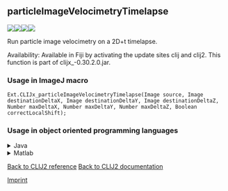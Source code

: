 ## particleImageVelocimetryTimelapse
<img src="images/mini_empty_logo.png"/><img src="images/mini_empty_logo.png"/><img src="images/mini_clijx_logo.png"/><img src="images/mini_empty_logo.png"/>

Run particle image velocimetry on a 2D+t timelapse.

Availability: Available in Fiji by activating the update sites clij and clij2.
This function is part of clijx_-0.30.2.0.jar.

### Usage in ImageJ macro
```
Ext.CLIJx_particleImageVelocimetryTimelapse(Image source, Image destinationDeltaX, Image destinationDeltaY, Image destinationDeltaZ, Number maxDeltaX, Number maxDeltaY, Number maxDeltaZ, Boolean correctLocalShift);
```


### Usage in object oriented programming languages



<details>

<summary>
Java
</summary>
<pre class="highlight">// init CLIJ and GPU
import net.haesleinhuepf.clijx.CLIJx;
import net.haesleinhuepf.clij.clearcl.ClearCLBuffer;
CLIJx clijx = CLIJx.getInstance();

// get input parameters
ClearCLBuffer source = clijx.push(sourceImagePlus);
destinationDeltaX = clijx.create(source);
destinationDeltaY = clijx.create(source);
destinationDeltaZ = clijx.create(source);
int maxDeltaX = 10;
int maxDeltaY = 20;
int maxDeltaZ = 30;
boolean correctLocalShift = true;
</pre>

<pre class="highlight">
// Execute operation on GPU
clijx.particleImageVelocimetryTimelapse(source, destinationDeltaX, destinationDeltaY, destinationDeltaZ, maxDeltaX, maxDeltaY, maxDeltaZ, correctLocalShift);
</pre>

<pre class="highlight">
// show result
destinationDeltaXImagePlus = clijx.pull(destinationDeltaX);
destinationDeltaXImagePlus.show();
destinationDeltaYImagePlus = clijx.pull(destinationDeltaY);
destinationDeltaYImagePlus.show();
destinationDeltaZImagePlus = clijx.pull(destinationDeltaZ);
destinationDeltaZImagePlus.show();

// cleanup memory on GPU
clijx.release(source);
clijx.release(destinationDeltaX);
clijx.release(destinationDeltaY);
clijx.release(destinationDeltaZ);
</pre>

</details>



<details>

<summary>
Matlab
</summary>
<pre class="highlight">% init CLIJ and GPU
clijx = init_clatlabx();

% get input parameters
source = clijx.pushMat(source_matrix);
destinationDeltaX = clijx.create(source);
destinationDeltaY = clijx.create(source);
destinationDeltaZ = clijx.create(source);
maxDeltaX = 10;
maxDeltaY = 20;
maxDeltaZ = 30;
correctLocalShift = true;
</pre>

<pre class="highlight">
% Execute operation on GPU
clijx.particleImageVelocimetryTimelapse(source, destinationDeltaX, destinationDeltaY, destinationDeltaZ, maxDeltaX, maxDeltaY, maxDeltaZ, correctLocalShift);
</pre>

<pre class="highlight">
% show result
destinationDeltaX = clijx.pullMat(destinationDeltaX)
destinationDeltaY = clijx.pullMat(destinationDeltaY)
destinationDeltaZ = clijx.pullMat(destinationDeltaZ)

% cleanup memory on GPU
clijx.release(source);
clijx.release(destinationDeltaX);
clijx.release(destinationDeltaY);
clijx.release(destinationDeltaZ);
</pre>

</details>



[Back to CLIJ2 reference](https://clij.github.io/clij2-docs/reference)
[Back to CLIJ2 documentation](https://clij.github.io/clij2-docs)

[Imprint](https://clij.github.io/imprint)
